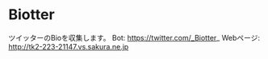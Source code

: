 # Biotter
ツイッターのBioを収集します。
Bot: https://twitter.com/_Biotter_
Webページ: http://tk2-223-21147.vs.sakura.ne.jp

